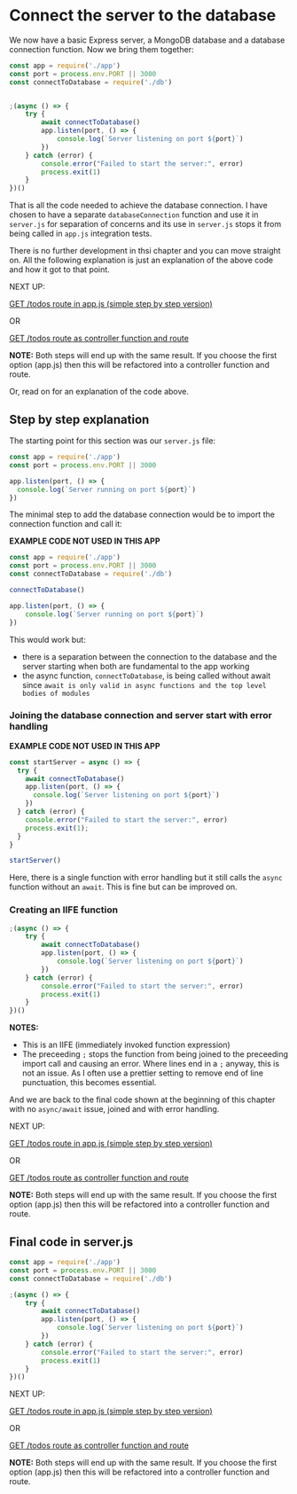 # Connect the server to the database

We now have a basic Express server, a MongoDB database and a database connection function. Now we bring them together:

```javascript
const app = require('./app')
const port = process.env.PORT || 3000
const connectToDatabase = require('./db')


;(async () => {
    try {
        await connectToDatabase()
        app.listen(port, () => {
            console.log(`Server listening on port ${port}`)
        })
    } catch (error) {
        console.error("Failed to start the server:", error)
        process.exit(1)
    }
})()
```

That is all the code needed to achieve the database connection. I have chosen to have a separate `databaseConnection` function and use it in `server.js` for separation of concerns and its use in `server.js` stops it from being called in `app.js` integration tests.

There is no further development in thsi chapter and you can move straight on. All the following explanation is just an explanation of the above code and how it got to that point.

NEXT UP:

[GET /todos route in app.js (simple step by step version)](2a_getTodos_stepByStep.md)

OR

[GET /todos route as controller function and route](2b_getTodos_StraightToController.md)

**NOTE:** Both steps will end up with the same result. If you choose the first option (app.js) then this will be refactored into a controller function and route.

Or, read on for an explanation of the code above.

## Step by step explanation

The starting point for this section was our `server.js` file:

```javascript
const app = require('./app')
const port = process.env.PORT || 3000

app.listen(port, () => {
  console.log(`Server running on port ${port}`)
})
```

The minimal step to add the database connection would be to import the connection function and call it:

**EXAMPLE CODE NOT USED IN THIS APP**
```javascript
const app = require('./app')
const port = process.env.PORT || 3000
const connectToDatabase = require('./db')

connectToDatabase()

app.listen(port, () => {
    console.log(`Server running on port ${port}`)
})
```

This would work but:
- there is a separation between the connection to the database and the server starting when both are fundamental to the app working
- the async function, `connectToDatabase`, is being called without await since `await is only valid in async functions and the top level bodies of modules`

### Joining the database connection and server start with error handling

**EXAMPLE CODE NOT USED IN THIS APP**

```javascript
const startServer = async () => {
  try {
    await connectToDatabase()
    app.listen(port, () => {
      console.log(`Server listening on port ${port}`)
    })
  } catch (error) {
    console.error("Failed to start the server:", error)
    process.exit(1);
  }
}

startServer()
```

Here, there is a single function with error handling but it still calls the `async` function without an `await`. This is fine but can be improved on.

### Creating an IIFE function

```javascript
;(async () => {
    try {
        await connectToDatabase()
        app.listen(port, () => {
            console.log(`Server listening on port ${port}`)
        })
    } catch (error) {
        console.error("Failed to start the server:", error)
        process.exit(1)
    }
})()
```

**NOTES:**
- This is an IIFE (immediately invoked function expression)
- The preceeding `;` stops the function from being joined to the preceeding import call and causing an error. Where lines end in a `;` anyway, this is not an issue. As I often use a prettier setting to remove end of line punctuation, this becomes essential.

And we are back to the final code shown at the beginning of this chapter with no `async/await` issue, joined and with error handling.

NEXT UP:

[GET /todos route in app.js (simple step by step version)](2a_getTodos_stepByStep.md)

OR

[GET /todos route as controller function and route](2b_getTodos_StraightToController.md)

**NOTE:** Both steps will end up with the same result. If you choose the first option (app.js) then this will be refactored into a controller function and route.

## Final code in server.js

```javascript
const app = require('./app')
const port = process.env.PORT || 3000
const connectToDatabase = require('./db')

;(async () => {
    try {
        await connectToDatabase()
        app.listen(port, () => {
            console.log(`Server listening on port ${port}`)
        })
    } catch (error) {
        console.error("Failed to start the server:", error)
        process.exit(1)
    }
})()

```

NEXT UP:

[GET /todos route in app.js (simple step by step version)](2a_getTodos_stepByStep.md)

OR

[GET /todos route as controller function and route](2b_getTodos_StraightToController.md)

**NOTE:** Both steps will end up with the same result. If you choose the first option (app.js) then this will be refactored into a controller function and route.